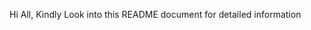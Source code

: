 Hi All, Kindly Look into this README document for detailed information
<!--
# Project_1
Daily Task Manager
Author: Paresh Rohan
Date: 08/01/2024
Title: "Daily Task Manager"
GitHub Repository: Project_1

Description:
This script is a Basic Daily Task Manager that allows users to manage tasks and notes through a command-line interface when they work with text-based Linux System.

Functions Used:
>> add_task(): Adds a new task to the 'Tasks.txt' file.

>> list_tasks(): Displays a numbered list of all tasks from the 'Tasks.txt' file.

>> complete_task(): Marks a task as completed by deleting it based on the task number.

>> create_note(): Creates a new note in the 'Notes.txt' file.

>> view_notes(): Displays all notes from the 'Notes.txt' file.

Interactive Menu:
This Bash Script presents an simple interactive menu with the following options:

1.Add New Task
2.List All Tasks
3.Complete Task
4.Create New Note
5.View All Notes
6.Exit

How to use the script:
~ Run the script in a terminal.
~ Follow the displayed instructions to navigate through the menu and perform tasks.

Files Generated: 
This Bash Script Initially creates 'Tasks.txt' and 'Notes.txt' files to store tasks and notes, respectively.

Feel free to use, modify, or contribute to this Daily Task Manager! If you encounter any issues or have suggestions for improvements, 
please create an issue or pull request in the GitHub repository.

This README provides a summary of the script's functionalities, instructions for usage, and guidance on executing the script. 
You can further enhance it with specific examples, troubleshooting tips, or additional details based on your preferences or requirements.

